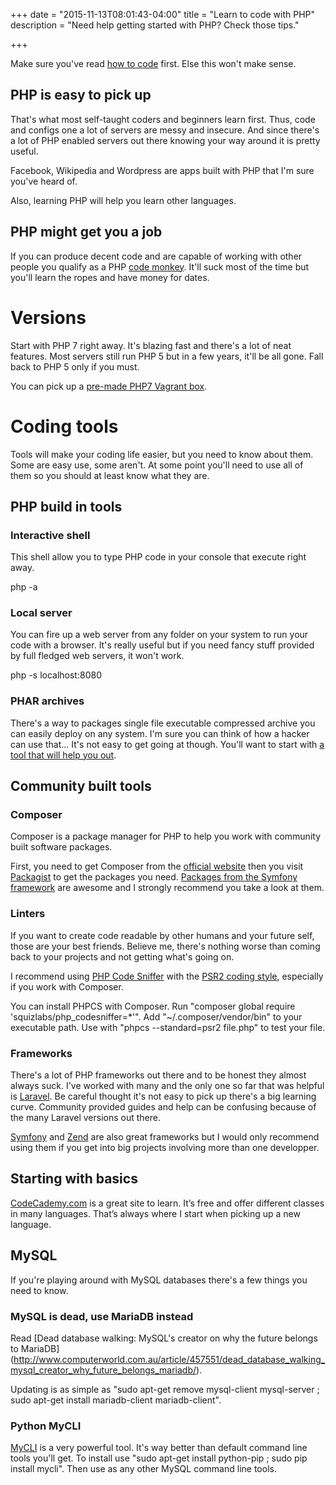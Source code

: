+++
date = "2015-11-13T08:01:43-04:00"
title = "Learn to code with PHP"
description = "Need help getting started with PHP? Check those tips."

+++

Make sure you've read [how to code](/code-like-a-hacker/) first. Else this won't make sense.

## PHP is easy to pick up

That's what most self-taught coders and beginners learn first. Thus, code and configs one a lot of servers are messy and insecure. And since there's a lot of PHP enabled servers out there knowing your way around it is pretty useful.

Facebook, Wikipedia and Wordpress are apps built with PHP that I'm sure you've heard of.

Also, learning PHP will help you learn other languages.

## PHP might get you a job

If you can produce decent code and are capable of working with other people you qualify as a PHP [code monkey](https://www.youtube.com/watch?v=_ZtL_KVzaao&list=PLEShoiqxQUJIblp19IU4y_9GaG5By5Sl-). It'll suck most of the time but you'll learn the ropes and have money for dates.

# Versions

Start with PHP 7 right away. It's blazing fast and there's a lot of neat features. Most servers still run PHP 5 but in a few years, it'll be all gone. Fall back to PHP 5 only if you must.

You can pick up a [pre-made PHP7 Vagrant box](https://atlas.hashicorp.com/rasmus/boxes/php7dev).

# Coding tools

Tools will make your coding life easier, but you need to know about them. Some are easy use, some aren't. At some point you'll need to use all of them so you should at least know what they are.

## PHP build in tools

### Interactive shell

This shell allow you to type PHP code in your console that execute right away.

php -a

### Local server

You can fire up a web server from any folder on your system to run your code with a browser. It's really useful but if you need fancy stuff provided by full fledged web servers, it won't work.

php -s localhost:8080

### PHAR archives

There's a way to packages single file executable compressed archive you can easily deploy on any system. I'm sure you can think of how a hacker can use that... It's not easy to get going at though. You'll want to start with [a tool that will help you out](https://github.com/clue/phar-composer).

## Community built tools

### Composer

Composer is a package manager for PHP to help you work with community built software packages.

First, you need to get Composer from the [official website](https://getcomposer.org/) then you visit [Packagist](https://packagist.org/) to get the packages you need. [Packages from the Symfony framework](https://packagist.org/search/?q=symfony) are awesome and I strongly recommend you take a look at them.

### Linters

If you want to create code readable by other humans and your future self, those are your best friends. Believe me, there's nothing worse than coming back to your projects and not getting what's going on.

I recommend using [PHP Code Sniffer](https://github.com/squizlabs/PHP_CodeSniffer) with the [PSR2 coding style](http://www.php-fig.org/psr/psr-2/), especially if you work with Composer.

You can install PHPCS with Composer. Run "composer global require 'squizlabs/php_codesniffer=*'". Add "~/.composer/vendor/bin" to your executable path. Use with "phpcs --standard=psr2 file.php" to test your file.

### Frameworks

There's a lot of PHP frameworks out there and to be honest they almost always suck. I've worked with many and the only one so far that was helpful is [Laravel](https://laravel.com/). Be careful thought it's not easy to pick up there's a big learning curve. Community provided guides and help can be confusing because of the many Laravel versions out there.

[Symfony](http://symfony.com/) and [Zend](http://framework.zend.com/) are also great frameworks but I would only recommend using them if you get into big projects involving more than one developper.

## Starting with basics

[CodeCademy.com](https://www.codecademy.com/learn/php) is a great site to learn. It’s free and offer different classes in many languages. That’s always where I start when picking up a new language.

## MySQL

If you're playing around with MySQL databases there's a few things you need to know.

### MySQL is dead, use MariaDB instead

Read [Dead database walking: MySQL's creator on why the future belongs to MariaDB] (http://www.computerworld.com.au/article/457551/dead_database_walking_mysql_creator_why_future_belongs_mariadb/).

Updating is as simple as "sudo apt-get remove mysql-client mysql-server ; sudo apt-get install mariadb-client mariadb-client".

### Python MyCLI

[MyCLI](https://github.com/dbcli/mycli) is a very powerful tool. It's way better than default command line tools you'll get. To install use "sudo apt-get install python-pip ; sudo pip install mycli". Then use as any other MySQL command line tools.

